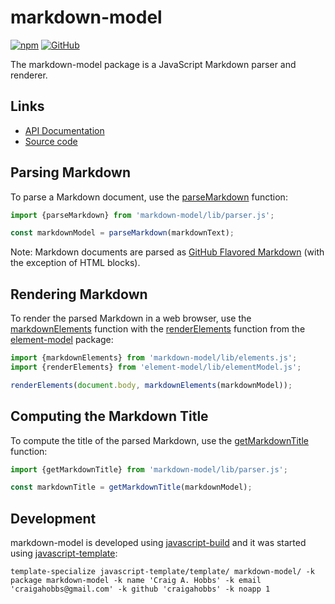 # markdown-model

[![npm](https://img.shields.io/npm/v/markdown-model)](https://www.npmjs.com/package/markdown-model)
[![GitHub](https://img.shields.io/github/license/craigahobbs/markdown-model)](https://github.com/craigahobbs/markdown-model/blob/main/LICENSE)

The markdown-model package is a JavaScript Markdown parser and renderer.


## Links

- [API Documentation](https://craigahobbs.github.io/markdown-model/)
- [Source code](https://github.com/craigahobbs/markdown-model)


## Parsing Markdown

To parse a Markdown document, use the
[parseMarkdown](https://craigahobbs.github.io/markdown-model/module-lib_parser.html#.parseMarkdown)
function:

~~~ javascript
import {parseMarkdown} from 'markdown-model/lib/parser.js';

const markdownModel = parseMarkdown(markdownText);
~~~

Note: Markdown documents are parsed as
[GitHub Flavored Markdown](https://github.github.com/gfm/)
(with the exception of HTML blocks).


## Rendering Markdown

To render the parsed Markdown in a web browser, use the
[markdownElements](https://craigahobbs.github.io/markdown-model/module-lib_elements.html#.markdownElements)
function with the
[renderElements](https://craigahobbs.github.io/element-model/module-lib_elementModel.html#.renderElements)
function from the
[element-model](https://github.com/craigahobbs/element-model)
package:

~~~ javascript
import {markdownElements} from 'markdown-model/lib/elements.js';
import {renderElements} from 'element-model/lib/elementModel.js';

renderElements(document.body, markdownElements(markdownModel));
~~~


## Computing the Markdown Title

To compute the title of the parsed Markdown, use the
[getMarkdownTitle](https://craigahobbs.github.io/markdown-model/module-lib_parser.html#.getMarkdownTitle)
function:

~~~ javascript
import {getMarkdownTitle} from 'markdown-model/lib/parser.js';

const markdownTitle = getMarkdownTitle(markdownModel);
~~~


## Development

markdown-model is developed using [javascript-build](https://github.com/craigahobbs/javascript-build#readme)
and it was started using [javascript-template](https://github.com/craigahobbs/javascript-template#readme):

~~~
template-specialize javascript-template/template/ markdown-model/ -k package markdown-model -k name 'Craig A. Hobbs' -k email 'craigahobbs@gmail.com' -k github 'craigahobbs' -k noapp 1
~~~
